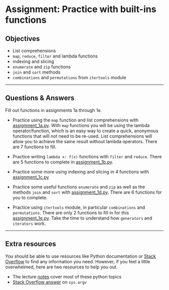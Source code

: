 # Assignment: Practice with built-ins functions

## Objectives

- List comprehensions
- `map`, `reduce`, `filter` and lambda functions
- indexing and slicing
- `enumerate` and `zip` functions
- `join` and `sort` methods
- `combinations` and `permutations` from `itertools` module

_______________________________________

## Questions & Answers

Fill out functions in assignments 1a through 1e.

- Practice using the `map` function and list comprehensions with [assignment_1a.py](assignments/assignment_1a.py). With `map` functions you will be using the lambda operator/function, which is an easy way to create a quick, anonymous functions that will not need to be re-used. List comprehensions will allow you to achieve the same result without lambda operators. There are 7 functions to fill.

- Practice writing `lambda x: f(x)` functions with `filter` and `reduce`. There are 5 functions to complete in [assignment_1b.py](assignments/assignment_1b.py).

- Practice some more using indexing and slicing in 4 functions with [assignment_1c.py](assignments/assignment_1c.py)

- Practice some useful functions `enumerate` and `zip` as well as the methods `join` and `sort` with [assignment_1d.py](assignments/assignment_1d.py). There are 6 functions for you to complete.

- Practice using `itertools` module, in particular `combinations` and `permutations`. There are only 2 functions to fill in for this [assignment_1e.py](assignments/assignment_1e.py). Take the time to understand how `generators` and `iterators` work.


_______________________________________
## Extra resources

You should be able to use resources like Python documentation or [Stack Overflow](http://www.http://stackoverflow.com/questions/tagged/python) to find any information you need. However, if you feel a little overwhelmed, here are two resources to help you out.

- The lecture [notes](resources/python.md) cover most of these python topics
- [Stack Overflow answer](http://stackoverflow.com/questions/4117530/sys-argv1-meaning-in-script) on `sys.argv`
